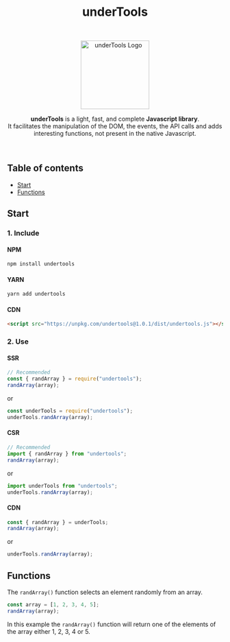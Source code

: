 <h1 align="center">underTools</h1>

<br>

<p align="center">
  <a href="#">
    <img src="https://elliot-sutton.com/src/img/undertools.png" alt="underTools Logo" width="160">
  </a>
</p>

<p align="center">
  <strong>underTools</strong> is a light, fast, and complete <strong>Javascript library</strong>.
  <br>
  It facilitates the manipulation of the DOM, the events, the API calls and adds interesting functions, not present in the native Javascript.
</p>

<br>

## Table of contents

- [Start](#start)
- [Functions](#functions)

## Start

### 1. Include

#### NPM

```sh
npm install undertools
```

#### YARN

```sh
yarn add undertools
```

#### CDN

```html
<script src="https://unpkg.com/undertools@1.0.1/dist/undertools.js"></script>
```

### 2. Use

#### SSR

```js
// Recommended
const { randArray } = require("undertools");
randArray(array);
```

or

```js
const underTools = require("undertools");
underTools.randArray(array);
```

#### CSR

```js
// Recommended
import { randArray } from "undertools";
randArray(array);
```

or

```js
import underTools from "undertools";
underTools.randArray(array);
```

#### CDN

```js
const { randArray } = underTools;
randArray(array);
```

or

```js
underTools.randArray(array);
```

## Functions

The `randArray()` function selects an element randomly from an array.

```js
const array = [1, 2, 3, 4, 5];
randArray(array);
```

In this example the `randArray()` function will return one of the elements of the array either 1, 2, 3, 4 or 5.
